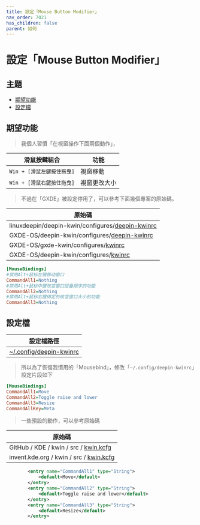 ```yaml
---
title: 設定「Mouse Button Modifier」
nav_order: 7021
has_children: false
parent: 如何
---
```



# 設定「Mouse Button Modifier」




## 主題

* [期望功能](#期望功能)
* [設定檔](#設定檔)




## 期望功能

> 我個人習慣「在視窗操作下面兩個動作」，

| 滑鼠按鍵組合                |  功能                   |
| --------------------------- | ----------------------- |
| `Win + [滑鼠左鍵按住拖曳]`  | 視窗移動                |
| `Win + [滑鼠右鍵按住拖曳]`  | 視窗更改大小            |

> 不過在「GXDE」被設定停用了，可以參考下面幾個專案的原始碼。

| 原始碼 |
| ----- |
| linuxdeepin/deepin-kwin/configures/[deepin-kwinrc](https://github.com/linuxdeepin/deepin-kwin/blob/master/configures/deepin-kwinrc#L102-L108) |
| GXDE-OS/deepin-kwin/configures/[deepin-kwinrc](https://github.com/GXDE-OS/deepin-kwin/blob/5.24/configures/deepin-kwinrc#L96-L102) |
| GXDE-OS/gxde-kwin/configures/[kwinrc](https://github.com/GXDE-OS/gxde-kwin/blob/old/configures/kwinrc#L93-L99) |
| GXDE-OS/deepin-kwin/configures/[kwinrc](https://github.com/GXDE-OS/dde-kwin/blob/debian12/configures/kwinrc#L94-L100) |


``` ini
[MouseBindings]
#禁用Alt+鼠标左键移动窗口
CommandAll1=Nothing
#禁用Alt+鼠标中键改变窗口层叠顺序的功能
CommandAll2=Nothing
#禁用Alt+鼠标右键绑定的改变窗口大小的功能
CommandAll3=Nothing
```




## 設定檔

| 設定檔路徑 |
| --- |
| [~/.config/deepin-kwinrc](https://github.com/samwhelp/gxde-adjustment/blob/main/prototype/main/gxde-config/locale/en_us/Main/asset/overlay/etc/skel/.config/deepin-kwinrc#L50-L54) |

> 所以為了恢復我慣用的「Mousebind」，修改「`~/.config/deepin-kwinrc`」設定片段如下

``` ini
[MouseBindings]
CommandAll1=Move
CommandAll2=Toggle raise and lower
CommandAll3=Resize
CommandAllKey=Meta
```


> 一些預設的動作，可以參考原始碼

| 原始碼 |
| ----- |
| GitHub / KDE / kwin / src / [kwin.kcfg](https://github.com/KDE/kwin/blob/master/src/kwin.kcfg#L48-L56) |
| invent.kde.org / kwin / src / [kwin.kcfg](https://invent.kde.org/plasma/kwin/-/blob/master/src/kwin.kcfg?ref_type=heads#L48-L56)


``` xml
        <entry name="CommandAll1" type="String">
            <default>Move</default>
        </entry>
        <entry name="CommandAll2" type="String">
            <default>Toggle raise and lower</default>
        </entry>
        <entry name="CommandAll3" type="String">
            <default>Resize</default>
        </entry>
```
